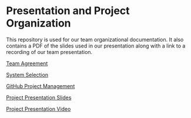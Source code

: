 # Presentation and Project Organization

This repository is used for our team organizational documentation. It also contains a PDF of the slides used in our presentation along with a link to a recording of our team presentation.

[Team Agreement](https://github.com/201d8-team1/PresentationandProjectOrganization/blob/main/ops-201d8%20Team%231%20Team%20Agreement.pdf)

[System Selection](https://github.com/201d8-team1/PresentationandProjectOrganization/blob/main/ops-201d8%20Team1%20System%20Selection.pdf)

[GitHub Project Management](https://github.com/orgs/201d8-team1/projects/4)

[Project Presentation Slides](https://github.com/201d8-team1/PresentationandProjectOrganization/blob/main/201d8Team1%20Presentation.pdf)

[Project Presentation Video]()

